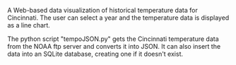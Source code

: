A Web-based data visualization of historical temperature data for Cincinnati. The user can select a year and the temperature data is displayed as a line chart. 

The python script "tempoJSON.py" gets the Cincinnati temperature data from the NOAA ftp server and converts it into JSON. It can also insert the data into an SQLite database, creating one if it doesn't exist.
